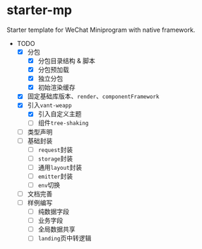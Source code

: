 # starter-mp
Starter template for WeChat Miniprogram with native framework.

- TODO
    - [x] 分包
        - [x] 分包目录结构 & 脚本
        - [x] 分包预加载
        - [x] 独立分包
        - [x] 初始渲染缓存
    - [x] 固定基础库版本、`render`、`componentFramework`
    - [x] 引入`vant-weapp`
        - [x] 引入自定义主题
        - [ ] 组件`tree-shaking`
    - [ ] 类型声明
    - [ ] 基础封装
        - [ ] `request`封装
        - [ ] `storage`封装
        - [ ] 通用`layout`封装
        - [ ] `emitter`封装
        - [ ] `env`切换
    - [ ] 文档完善
    - [ ] 样例编写
        - [ ] 纯数据字段
        - [ ] 业务字段
        - [ ] 全局数据共享
        - [ ] `landing`页中转逻辑